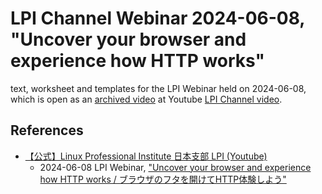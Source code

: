# LPI Channel Webinar 2024-06-08, "Uncover your browser and experience how HTTP works"

text, worksheet and templates for the LPI Webinar held on 2024-06-08,
which is open as an [archived video](https://www.youtube.com/watch?v=y84Asag9O1o) at 
Youtube [LPI Channel video](https://www.youtube.com/@linuxprofessionalinstitute906/videos).


## References

- [【公式】Linux Professional Institute 日本支部 LPI (Youtube)](https://www.youtube.com/@linuxprofessionalinstitute906/videos)
    - 2024-06-08 LPI Webinar, ["Uncover your browser and experience how HTTP works / ブラウザのフタを開けてHTTP体験しよう"](https://www.youtube.com/watch?v=y84Asag9O1o)
